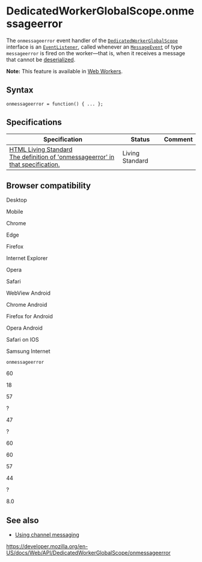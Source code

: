 # DedicatedWorkerGlobalScope.onmessageerror

The `onmessageerror` event handler of the [`DedicatedWorkerGlobalScope`](../dedicatedworkerglobalscope) interface is an [`EventListener`](../eventlistener), called whenever an [`MessageEvent`](../messageevent) of type `messageerror` is fired on the worker—that is, when it receives a message that cannot be [deserialized](https://developer.mozilla.org/en-US/docs/Glossary/Deserialization).

**Note:** This feature is available in [Web Workers](../web_workers_api).

## Syntax

    onmessageerror = function() { ... };

## Specifications

<table><thead><tr class="header"><th>Specification</th><th>Status</th><th>Comment</th></tr></thead><tbody><tr class="odd"><td><a href="https://html.spec.whatwg.org/multipage/#handler-dedicatedworkerglobalscope-onmessageerror">HTML Living Standard<br />
<span class="small">The definition of 'onmessageerror' in that specification.</span></a></td><td><span class="spec-living">Living Standard</span></td><td></td></tr></tbody></table>

## Browser compatibility

Desktop

Mobile

Chrome

Edge

Firefox

Internet Explorer

Opera

Safari

WebView Android

Chrome Android

Firefox for Android

Opera Android

Safari on IOS

Samsung Internet

`onmessageerror`

60

18

57

?

47

?

60

60

57

44

?

8.0

## See also

- [Using channel messaging](../channel_messaging_api/using_channel_messaging)

<a href="https://developer.mozilla.org/en-US/docs/Web/API/DedicatedWorkerGlobalScope/onmessageerror" class="_attribution-link">https://developer.mozilla.org/en-US/docs/Web/API/DedicatedWorkerGlobalScope/onmessageerror</a>
